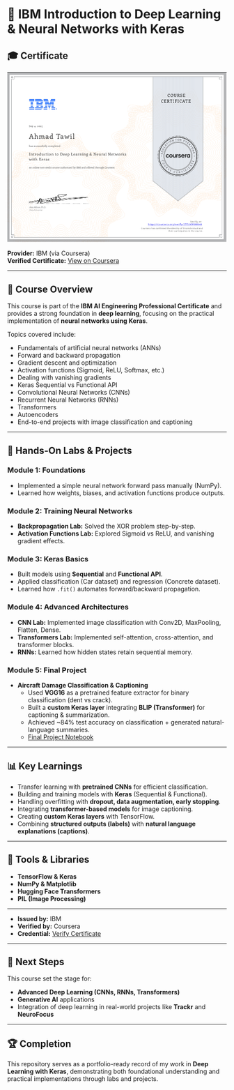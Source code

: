 # 🤖 IBM Introduction to Deep Learning & Neural Networks with Keras

## 🎓 Certificate
![Certificate](image.png)
  
**Provider:** IBM (via Coursera)  
**Verified Certificate:** [View on Coursera](https://coursera.org/verify/27ZL95F6MK44)

---

## 📘 Course Overview
This course is part of the **IBM AI Engineering Professional Certificate** and provides a strong foundation in **deep learning**, focusing on the practical implementation of **neural networks using Keras**.

Topics covered include:
- Fundamentals of artificial neural networks (ANNs)
- Forward and backward propagation
- Gradient descent and optimization
- Activation functions (Sigmoid, ReLU, Softmax, etc.)
- Dealing with vanishing gradients
- Keras Sequential vs Functional API
- Convolutional Neural Networks (CNNs)
- Recurrent Neural Networks (RNNs)
- Transformers
- Autoencoders
- End-to-end projects with image classification and captioning

---

## 🧪 Hands-On Labs & Projects

### **Module 1: Foundations**
- Implemented a simple neural network forward pass manually (NumPy).
- Learned how weights, biases, and activation functions produce outputs.

### **Module 2: Training Neural Networks**
- **Backpropagation Lab:** Solved the XOR problem step-by-step.
- **Activation Functions Lab:** Explored Sigmoid vs ReLU, and vanishing gradient effects.

### **Module 3: Keras Basics**
- Built models using **Sequential** and **Functional API**.
- Applied classification (Car dataset) and regression (Concrete dataset).
- Learned how `.fit()` automates forward/backward propagation.

### **Module 4: Advanced Architectures**
- **CNN Lab:** Implemented image classification with Conv2D, MaxPooling, Flatten, Dense.
- **Transformers Lab:** Implemented self-attention, cross-attention, and transformer blocks.
- **RNNs:** Learned how hidden states retain sequential memory.

### **Module 5: Final Project**
- **Aircraft Damage Classification & Captioning**  
  - Used **VGG16** as a pretrained feature extractor for binary classification (dent vs crack).  
  - Built a **custom Keras layer** integrating **BLIP (Transformer)** for captioning & summarization.  
  - Achieved ~84% test accuracy on classification + generated natural-language summaries.  
  - [Final Project Notebook](Final_Project_Classification_and_Captioning.ipynb)

---

## 📊 Key Learnings
- Transfer learning with **pretrained CNNs** for efficient classification.
- Building and training models with **Keras** (Sequential & Functional).
- Handling overfitting with **dropout, data augmentation, early stopping**.
- Integrating **transformer-based models** for image captioning.
- Creating **custom Keras layers** with TensorFlow.
- Combining **structured outputs (labels)** with **natural language explanations (captions)**.

---

## 📌 Tools & Libraries
- **TensorFlow & Keras**
- **NumPy & Matplotlib**
- **Hugging Face Transformers**
- **PIL (Image Processing)**

---


- **Issued by:** IBM  
- **Verified by:** Coursera  
- **Credential:** [Verify Certificate](https://coursera.org/verify/27ZL95F6MK44)

---

## 🔗 Next Steps
This course set the stage for:
- **Advanced Deep Learning (CNNs, RNNs, Transformers)**
- **Generative AI** applications
- Integration of deep learning in real-world projects like **Trackr** and **NeuroFocus**

---

## 🏆 Completion
This repository serves as a portfolio-ready record of my work in **Deep Learning with Keras**, demonstrating both foundational understanding and practical implementations through labs and projects.
